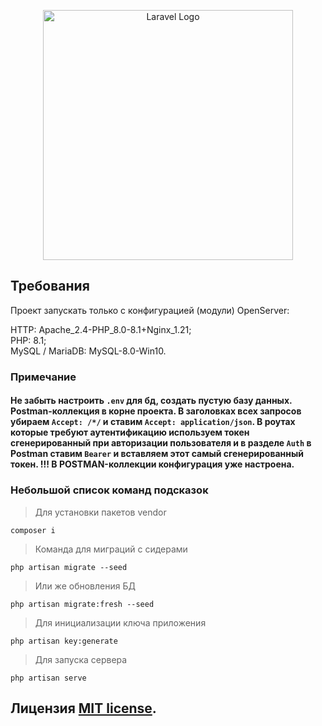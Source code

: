 <p align="center"><a href="https://laravel.com" target="_blank"><img src="https://raw.githubusercontent.com/laravel/art/master/logo-lockup/5%20SVG/2%20CMYK/1%20Full%20Color/laravel-logolockup-cmyk-red.svg" width="400" alt="Laravel Logo"></a></p>

## Требования
Проект запускать только с конфигурацией (модули) OpenServer:

HTTP: Apache_2.4-PHP_8.0-8.1+Nginx_1.21; <br>
PHP: 8.1; <br>
MySQL / MariaDB: MySQL-8.0-Win10.

### Примечание <br>
#### Не забыть настроить `.env` для бд, создать пустую базу данных. Postman-коллекция в корне проекта. В заголовках всех запросов убираем `Accept: /*/` и ставим `Accept: application/json`. В роутах которые требуют аутентификацию используем токен сгенерированный при авторизации пользователя и в разделе `Auth` в Postman ставим `Bearer` и вставляем этот самый сгенерированный токен. !!! В POSTMAN-коллекции конфигурация уже настроена.

### Небольшой список команд подсказок

> Для установки пакетов vendor
````
composer i
````
> Команда для миграций с сидерами
````
php artisan migrate --seed
````
> Или же обновления БД
````
php artisan migrate:fresh --seed
````
> Для инициализации ключа приложения
````
php artisan key:generate
````
> Для запуска сервера
````
php artisan serve
````

## Лицензия [MIT license](https://opensource.org/licenses/MIT).
